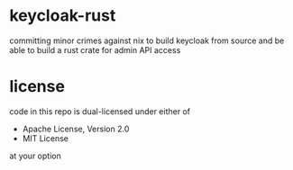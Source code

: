 # keycloak-rust

committing minor crimes against nix to build keycloak from source and be able to build a rust crate for admin API access

# license

code in this repo is dual-licensed under either of

- Apache License, Version 2.0
- MIT License

at your option
